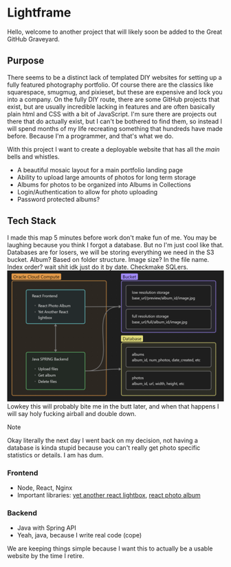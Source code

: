 # Lightframe

Hello, welcome to another project that will likely soon be added to the Great GitHub Graveyard. 

## Purpose
There seems to be a distinct lack of templated DIY websites for setting up a fully featured photography portfolio. Of course there are the classics like squarespace, smugmug, and pixieset, but these are expensive and lock you into a company. On the fully DIY route, there are some GitHub projects that exist, but are usually incredible lacking in features and are often basically plain html and CSS with a bit of JavaScript. I'm sure there are projects out there that do actually exist, but I can't be bothered to find them, so instead I will spend months of my life recreating something that hundreds have made before. Because I'm a programmer, and that's what we do.

With this project I want to create a deployable website that has all the *main* bells and whistles. 
- A beautiful mosaic layout  for a main portfolio landing page
- Ability to upload large amounts of photos for long term storage
- Albums for photos to be organized into Albums in Collections
- Login/Authentication to allow for photo uploading
- Password protected albums?

## Tech Stack
I made this map 5 minutes before work don't make fun of me. You may be laughing because you think I forgot a database. But no I'm just cool like that. Databases are for losers, we will be storing everything we need in the S3 bucket. Album? Based on folder structure. Image size? In the file name. Index order? wait shit idk just do it by date. Checkmake SQLers.
![Architecture layout](./Images/architecture.png)
Lowkey this will probably bite me in the butt later, and when that happens I will say holy fucking airball and double down.
> [!NOTE]
> Okay literally the next day I went back on my decision, not having a database is kinda stupid because you can't really get photo specific statistics or details. I am has dum.
### Frontend
- Node, React, Nginx
- Important libraries: [yet another react lightbox](https://github.com/igordanchenko/yet-another-react-lightbox), [react photo album](https://github.com/igordanchenko/react-photo-album)

### Backend
- Java with Spring API
- Yeah, java, because I write real code (cope)

We are keeping things simple because I want this to actually be a usable website by the time I retire. 

 